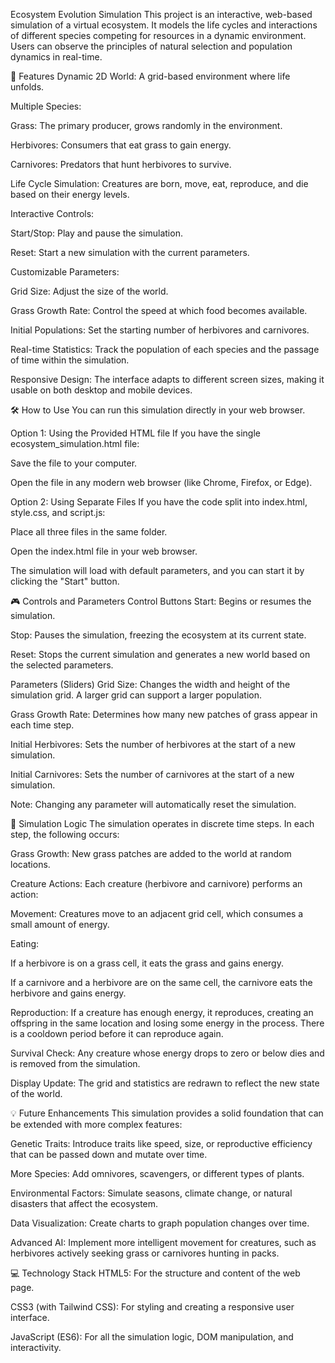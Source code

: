 Ecosystem Evolution Simulation
This project is an interactive, web-based simulation of a virtual ecosystem. It models the life cycles and interactions of different species competing for resources in a dynamic environment. Users can observe the principles of natural selection and population dynamics in real-time.

🚀 Features
Dynamic 2D World: A grid-based environment where life unfolds.

Multiple Species:

Grass: The primary producer, grows randomly in the environment.

Herbivores: Consumers that eat grass to gain energy.

Carnivores: Predators that hunt herbivores to survive.

Life Cycle Simulation: Creatures are born, move, eat, reproduce, and die based on their energy levels.

Interactive Controls:

Start/Stop: Play and pause the simulation.

Reset: Start a new simulation with the current parameters.

Customizable Parameters:

Grid Size: Adjust the size of the world.

Grass Growth Rate: Control the speed at which food becomes available.

Initial Populations: Set the starting number of herbivores and carnivores.

Real-time Statistics: Track the population of each species and the passage of time within the simulation.

Responsive Design: The interface adapts to different screen sizes, making it usable on both desktop and mobile devices.

🛠️ How to Use
You can run this simulation directly in your web browser.

Option 1: Using the Provided HTML file
If you have the single ecosystem_simulation.html file:

Save the file to your computer.

Open the file in any modern web browser (like Chrome, Firefox, or Edge).

Option 2: Using Separate Files
If you have the code split into index.html, style.css, and script.js:

Place all three files in the same folder.

Open the index.html file in your web browser.

The simulation will load with default parameters, and you can start it by clicking the "Start" button.

🎮 Controls and Parameters
Control Buttons
Start: Begins or resumes the simulation.

Stop: Pauses the simulation, freezing the ecosystem at its current state.

Reset: Stops the current simulation and generates a new world based on the selected parameters.

Parameters (Sliders)
Grid Size: Changes the width and height of the simulation grid. A larger grid can support a larger population.

Grass Growth Rate: Determines how many new patches of grass appear in each time step.

Initial Herbivores: Sets the number of herbivores at the start of a new simulation.

Initial Carnivores: Sets the number of carnivores at the start of a new simulation.

Note: Changing any parameter will automatically reset the simulation.

🧠 Simulation Logic
The simulation operates in discrete time steps. In each step, the following occurs:

Grass Growth: New grass patches are added to the world at random locations.

Creature Actions: Each creature (herbivore and carnivore) performs an action:

Movement: Creatures move to an adjacent grid cell, which consumes a small amount of energy.

Eating:

If a herbivore is on a grass cell, it eats the grass and gains energy.

If a carnivore and a herbivore are on the same cell, the carnivore eats the herbivore and gains energy.

Reproduction: If a creature has enough energy, it reproduces, creating an offspring in the same location and losing some energy in the process. There is a cooldown period before it can reproduce again.

Survival Check: Any creature whose energy drops to zero or below dies and is removed from the simulation.

Display Update: The grid and statistics are redrawn to reflect the new state of the world.

💡 Future Enhancements
This simulation provides a solid foundation that can be extended with more complex features:

Genetic Traits: Introduce traits like speed, size, or reproductive efficiency that can be passed down and mutate over time.

More Species: Add omnivores, scavengers, or different types of plants.

Environmental Factors: Simulate seasons, climate change, or natural disasters that affect the ecosystem.

Data Visualization: Create charts to graph population changes over time.

Advanced AI: Implement more intelligent movement for creatures, such as herbivores actively seeking grass or carnivores hunting in packs.

💻 Technology Stack
HTML5: For the structure and content of the web page.

CSS3 (with Tailwind CSS): For styling and creating a responsive user interface.

JavaScript (ES6): For all the simulation logic, DOM manipulation, and interactivity.
